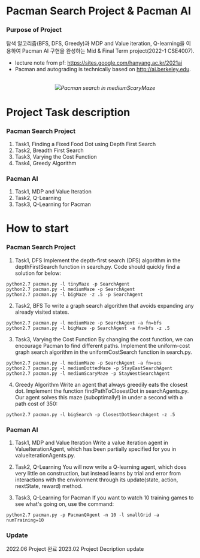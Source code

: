 # Pacman Search Project & Pacman AI
### Purpose of Project
탐색 알고리즘(BFS, DFS, Greedy)과 MDP and Value iteration, Q-learning을 이용하여 Pacman AI 구현을 완성하는 Mid & Final Term project(2022-1 CSE4007). 
- lecture note from pf: https://sites.google.com/hanyang.ac.kr/2021ai
- Pacman and autograding is technically based on http://ai.berkeley.edu.
​<p align="center">  
<img src="https://user-images.githubusercontent.com/76833405/216820615-29f412c9-755f-4a31-94c3-80aa2bf39901.gif">*Pacman search in mediumScaryMaze*
</p>


# Project Task description

### Pacman Search Project
1. Task1, Finding a Fixed Food Dot using Depth First Search
2. Task2, Breadth First Search
3. Task3, Varying the Cost Function
4. Task4, Greedy Algorithm

### Pacman AI
1. Task1, MDP and Value Iteration
2. Task2, Q-Learning
3. Task3, Q-Learning for Pacman

# How to start
### Pacman Search Project
1. Task1, DFS
Implement the depth-first search (DFS) algorithm in the depthFirstSearch function in search.py. Code should quickly find a solution for below:

```console
python2.7 pacman.py -l tinyMaze -p SearchAgent
python2.7 pacman.py -l mediumMaze -p SearchAgent
python2.7 pacman.py -l bigMaze -z .5 -p SearchAgent
```

2. Task2, BFS
To write a graph search algorithm that avoids expanding any already visited states.

```console
python2.7 pacman.py -l mediumMaze -p SearchAgent -a fn=bfs
python2.7 pacman.py -l bigMaze -p SearchAgent -a fn=bfs -z .5
```

3. Task3, Varying the Cost Function
By changing the cost function, we can encourage Pacman to find different paths. Implement the uniform-cost graph search algorithm in the uniformCostSearch function in search.py.

```console
python2.7 pacman.py -l mediumMaze -p SearchAgent -a fn=ucs
python2.7 pacman.py -l mediumDottedMaze -p StayEastSearchAgent
python2.7 pacman.py -l mediumScaryMaze -p StayWestSearchAgent
```

4. Greedy Algorithm
Write an agent that always greedily eats the closest dot. Implement the function findPathToClosestDot in searchAgents.py. Our agent solves this maze (suboptimally!) in under a second with a path cost of 350:

```console
python2.7 pacman.py -l bigSearch -p ClosestDotSearchAgent -z .5
```

### Pacman AI
1. Task1, MDP and Value Iteration
Write a value iteration agent in ValueIterationAgent, which has been partially specified for you in valueIterationAgents.py.

2. Task2, Q-Learning
You will now write a Q-learning agent, which does very little on construction, but instead learns by trial and error from interactions with the environment through its update(state, action, nextState, reward) method.

3. Task3, Q-Learning for Pacman
If you want to watch 10 training games to see what's going on, use the command:

```console
python2.7 pacman.py -p PacmanQAgent -n 10 -l smallGrid -a numTraining=10
```

### Update
2022.06 Project 완료
2023.02 Project Decription update